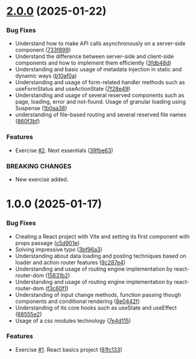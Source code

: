 # [2.0.0](https://github.com/NicolasOmar/next-practice/compare/v1.0.0...v2.0.0) (2025-01-22)


### Bug Fixes

* Understand how to make API calls asynchronously on a server-side component ([733f899](https://github.com/NicolasOmar/next-practice/commit/733f8996391e1daf951200b6916471c8dc389200))
* Understand the difference between server-side and client-side components and how to implement them efficiently ([3fdb48d](https://github.com/NicolasOmar/next-practice/commit/3fdb48d59f82c3550a41acd8b8254ac35ef24195))
* Understanding and basic usage of metadata injection in static and dynamic ways ([b10af0a](https://github.com/NicolasOmar/next-practice/commit/b10af0aab57de56694e07cbb3bdf6bf6c8c9e6c9))
* Understanding and usage of form-related handler methods such as useFormStatus and useActionState ([7f28e49](https://github.com/NicolasOmar/next-practice/commit/7f28e4963c93eef6426aba655f57e81af1bbb99c))
* Understanding and usage of several reserved components such as page, loading, error and not-found. Usage of granular loading using Suspense ([1b0aa38](https://github.com/NicolasOmar/next-practice/commit/1b0aa38b3d72033182b12f2d239eccd0219cf816))
* understanding of file-based routing and several reserved file names ([860f3bf](https://github.com/NicolasOmar/next-practice/commit/860f3bf023972a7c99e69584cd816ef5cffc43dc))


### Features

* Exercise [#2](https://github.com/NicolasOmar/next-practice/issues/2). Next essentials ([39fbe63](https://github.com/NicolasOmar/next-practice/commit/39fbe6325a3dd7935eca0e290033b69091220dcd))


### BREAKING CHANGES

* New exercise added.

# 1.0.0 (2025-01-17)


### Bug Fixes

* Creating a React project with Vite and setting its first component with props passage ([c5d901e](https://github.com/NicolasOmar/next-practice/commit/c5d901efa951e94a72c9dc5348ab45e6a8ee9e38))
* Solving impressive typo ([3bf96a3](https://github.com/NicolasOmar/next-practice/commit/3bf96a38162514e60693e630aae0aaa2925d7f5f))
* Understanding about data loading and posting techniques based on loader and action router features ([9c287e4](https://github.com/NicolasOmar/next-practice/commit/9c287e4d0d517bb135df5d5d27bed20fdb047bdc))
* Understanding and usage of routing engine implementation by react-router-dom ([15631b2](https://github.com/NicolasOmar/next-practice/commit/15631b272daddb9699e7ecfdb635f0017b8f0084))
* Understanding and usage of routing engine implementation by react-router-dom ([f3c60f1](https://github.com/NicolasOmar/next-practice/commit/f3c60f1e6996bc81e090442f6e7272885a280af7))
* Understanding of input change methods, function passing though components and conditional rendering ([8e0442f](https://github.com/NicolasOmar/next-practice/commit/8e0442f6a6cbd2d24d44fb65aa42e989e827b9f3))
* Understanding of its core hooks such as useState and useEffect ([68555e2](https://github.com/NicolasOmar/next-practice/commit/68555e22f8d86666bd10ece240d3fadd1bb0ae0f))
* Usage of a css modules technology ([7e4d115](https://github.com/NicolasOmar/next-practice/commit/7e4d1151d53e52c83ccb2af5497a488c361dcb18))


### Features

* Exercise [#1](https://github.com/NicolasOmar/next-practice/issues/1). React basics project ([81fc133](https://github.com/NicolasOmar/next-practice/commit/81fc133a81b42fa0a7137ea27ece386ebe808bd9))
